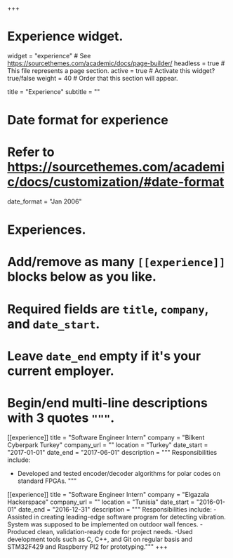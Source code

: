+++
# Experience widget.
widget = "experience"  # See https://sourcethemes.com/academic/docs/page-builder/
headless = true  # This file represents a page section.
active = true  # Activate this widget? true/false
weight = 40  # Order that this section will appear.

title = "Experience"
subtitle = ""

# Date format for experience
#   Refer to https://sourcethemes.com/academic/docs/customization/#date-format
date_format = "Jan 2006"

# Experiences.
#   Add/remove as many `[[experience]]` blocks below as you like.
#   Required fields are `title`, `company`, and `date_start`.
#   Leave `date_end` empty if it's your current employer.
#   Begin/end multi-line descriptions with 3 quotes `"""`.
[[experience]]
  title = "Software Engineer Intern"
  company = "Bilkent Cyberpark Turkey"
  company_url = ""
  location = "Turkey"
  date_start = "2017-01-01"
  date_end = "2017-06-01"
  description = """
  Responsibilities include:
  * Developed and tested encoder/decoder algorithms for polar codes on standard FPGAs.
  """

[[experience]]
  title = "Software Engineer Intern"
  company = "Elgazala Hackerspace"
  company_url = ""
  location = "Tunisia"
  date_start = "2016-01-01"
  date_end = "2016-12-31"
  description = """
  Responsibilities include: 
  -Assisted in creating leading-edge software program for detecting vibration. System was supposed to be implemented on outdoor wall fences.
  -Produced clean, validation-ready code for project needs.
  -Used development tools such as C, C++, and Git on regular basis and STM32F429 and Raspberry PI2 for prototyping."""
+++

